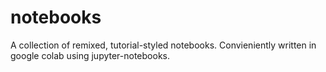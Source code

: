 # notebooks
A collection of remixed, tutorial-styled notebooks. Convieniently written in google colab using jupyter-notebooks.
